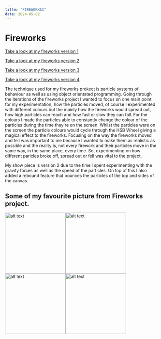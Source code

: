 ```yaml
---
title: "FIREWORKS1"
date: 2024-05-02
---
```


# Fireworks

[Take a look at my fireworks version 1](/creative-coding-pages/code/fireworks01/index.html)

[Take a look at my fireworks version 2](/creative-coding-pages/code/fireworks02/index.html)

[Take a look at my fireworks version 3](/creative-coding-pages/code/fireworks03/index.html)

[Take a look at my fireworks version 4](/creative-coding-pages/code/fireworks04/index.html)

The technique used for my fireworks prokect is particle systems of behaviour as well as using object orientated programming. 
Going through the iterations of the fireworks project I wanted to focus on one main point for my experimentation, how the particles moved, 
of course I experimented with different colours but the mainly how the fireworks would spread out, how high particles can reach and how fast or slow they can fall.
For the colours I made the particles able to constantly change the colour of the particles during the time they're on the screen. Whilst the particles were on the screen the particle colours would cycle through the HSB Wheel giving a magical effect to the fireworks.
Focusing on the way the fireworks moved and fell was important to me because I wanted to make them as realistic as possible and the reality is, not every firework and their particles move in the same way, in the same place, every time. So, experimenting on how different 
paricles broke off, spread out or fell was vital to the project.

My show piece is version 2 due to the time I spent experimenting with the gravity forces as well as the speed of the particles. On top of this I also added a rebound feature that bounces the particles of the top and sides of the canvas.

## Some of my favourite picture from Fireworks project.

<img src="/creative-coding-pages/screenshots/fireworksss1.png" alt="alt text" width="200"><img src="/creative-coding-pages/screenshots/fireworksss2.png" alt="alt text" width="200"><img src="/creative-coding-pages/screenshots/fireworksss3.png" alt="alt text" width="200"><img src="/creative-coding-pages/screenshots/fireworksss4.png" alt="alt text" width="200">

